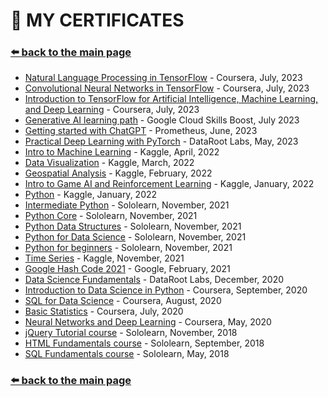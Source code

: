 # 📃 MY CERTIFICATES
### [⬅️ back to the main page](./)  

* [Natural Language Processing in TensorFlow](https://www.coursera.org/account/accomplishments/certificate/72JPEFZNYMAS) - Coursera, July, 2023
* [Convolutional Neural Networks in TensorFlow](https://www.coursera.org/account/accomplishments/certificate/6TD4LMNDMR35) - Coursera, July, 2023
* [Introduction to TensorFlow for Artificial Intelligence, Machine Learning, and Deep Learning](https://www.coursera.org/account/accomplishments/certificate/C8MYQ766JLLA) - Coursera, July, 2023
* [Generative AI learning path](https://www.cloudskillsboost.google/public_profiles/81731c5c-9d38-460e-b9c5-639861783ada) - Google Cloud Skills Boost, July 2023 
* [Getting started with ChatGPT](https://certs.prometheus.org.ua/downloads/3d0e51c7812849d9b4cbdacaa514b68d/Certificate.pdf) - Prometheus, June, 2023
* [Practical Deep Learning with PyTorch](https://datarootlabs.com/university/verify/534638d35eca) - DataRoot Labs, May, 2023
* [Intro to Machine Learning](https://www.kaggle.com/learn/certification/maricinnamon/intro-to-machine-learning) - Kaggle, April, 2022
* [Data Visualization](https://www.kaggle.com/learn/certification/maricinnamon/data-visualization) - Kaggle, March, 2022
* [Geospatial Analysis](https://www.kaggle.com/learn/certification/maricinnamon/geospatial-analysis) - Kaggle, February, 2022
* [Intro to Game AI and Reinforcement Learning](https://www.kaggle.com/learn/certification/maricinnamon/intro-to-game-ai-and-reinforcement-learning) - Kaggle, January, 2022
* [Python](https://www.kaggle.com/learn/certification/maricinnamon/python) - Kaggle, January, 2022
* [Intermediate Python](https://www.sololearn.com/certificates/course/en/8657918/1158/landscape/png) - Sololearn, November, 2021
* [Python Core](https://www.sololearn.com/certificates/course/en/8657918/1073/landscape/png) - Sololearn, November, 2021
* [Python Data Structures](https://www.sololearn.com/certificates/course/en/8657918/1159/landscape/png) - Sololearn, November, 2021
* [Python for Data Science](https://www.sololearn.com/certificates/course/en/8657918/1161/landscape/png) - Sololearn, November, 2021
* [Python for beginners](https://www.sololearn.com/certificates/course/en/8657918/1157/landscape/png) - Sololearn, November, 2021
* [Time Series](https://www.kaggle.com/learn/certification/maricinnamon/time-series) - Kaggle, November, 2021
* [Google Hash Code 2021](https://codingcompetitions.withgoogle.com/hashcode/certificate/summary/0000000000435809) - Google, February, 2021
* [Data Science Fundamentals](https://datarootlabs.com/university/verify/9f388b849a41) - DataRoot Labs, December, 2020
* [Introduction to Data Science in Python](https://www.coursera.org/account/accomplishments/certificate/VJ7UWLKB7FRJ) - Coursera, September, 2020
* [SQL for Data Science](https://www.coursera.org/account/accomplishments/certificate/ZF3K7YYVAHR7) - Coursera, August, 2020
* [Basic Statistics](https://www.coursera.org/account/accomplishments/certificate/WQ7SBUPSFKSR) - Coursera, July, 2020
* [Neural Networks and Deep Learning](https://www.coursera.org/account/accomplishments/certificate/FMCNEERRVVQY) - Coursera, May, 2020
* [jQuery Tutorial course](https://www.sololearn.com/Certificate/1082-8657918/pdf/) - Sololearn, November, 2018
* [HTML Fundamentals course](https://www.sololearn.com/Certificate/1014-8657918/pdf/) - Sololearn, September, 2018
* [SQL Fundamentals course](https://www.sololearn.com/Certificate/1060-8657918/pdf/) - Sololearn, May, 2018

### [⬅️ back to the main page](./)

